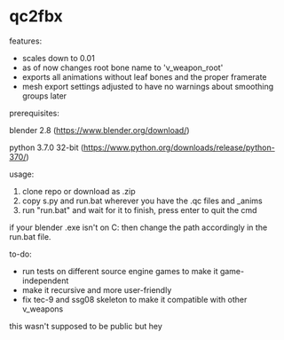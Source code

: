 # qc2fbx

features:
- scales down to 0.01
- as of now changes root bone name to 'v_weapon_root'
- exports all animations without leaf bones and the proper framerate
- mesh export settings adjusted to have no warnings about smoothing groups later

prerequisites:

blender 2.8 (https://www.blender.org/download/)

python 3.7.0 32-bit (https://www.python.org/downloads/release/python-370/)

usage:
1. clone repo or download as .zip
2. copy s.py and run.bat wherever you have the .qc files and _anims 
3. run "run.bat" and wait for it to finish, press enter to quit the cmd

if your blender .exe isn't on C: then change the path accordingly in the run.bat file.


to-do:
- run tests on different source engine games to make it game-independent
- make it recursive and more user-friendly
- fix tec-9 and ssg08 skeleton to make it compatible with other v_weapons

this wasn't supposed to be public but hey
